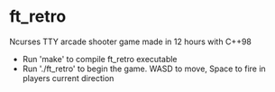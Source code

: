 # ft_retro
Ncurses TTY arcade shooter game made in 12 hours with C++98
* Run 'make' to compile ft_retro executable
* Run './ft_retro' to begin the game. WASD to move, Space to fire in players current direction